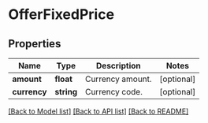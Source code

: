 # OfferFixedPrice

## Properties
Name | Type | Description | Notes
------------ | ------------- | ------------- | -------------
**amount** | **float** | Currency amount. | [optional] 
**currency** | **string** | Currency code. | [optional] 

[[Back to Model list]](../README.md#documentation-for-models) [[Back to API list]](../README.md#documentation-for-api-endpoints) [[Back to README]](../README.md)


